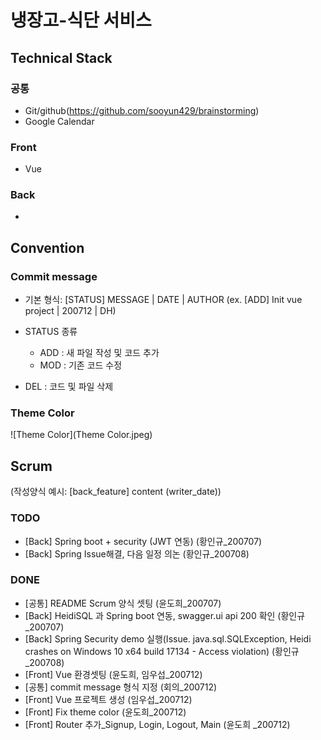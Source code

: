 # 냉장고-식단 서비스



## Technical Stack

### 공통

- Git/github(https://github.com/sooyun429/brainstorming)
- Google Calendar

### Front

- Vue

### Back

- 



## Convention

### Commit message

- 기본 형식: [STATUS] MESSAGE | DATE | AUTHOR (ex. [ADD] Init vue project | 200712 | DH)

- STATUS 종류

  - ADD : 새 파일 작성 및 코드 추가
  - MOD : 기존 코드 수정
- DEL : 코드 및 파일 삭제



### Theme Color

![Theme Color](Theme Color.jpeg)



## Scrum

(작성양식 예시: [back_feature] content (writer_date))

### TODO
- [Back] Spring boot + security (JWT 연동) (황인규_200707)
- [Back] Spring Issue해결, 다음 일정 의논 (황인규_200708)

### DONE
- [공통] README Scrum 양식 셋팅 (윤도희_200707)
- [Back] HeidiSQL 과 Spring boot 연동, swagger.ui api 200 확인 (황인규_200707) 
- [Back] Spring Security demo 실행(Issue. java.sql.SQLException, Heidi crashes on Windows 10 x64 build 17134 - Access violation) (황인규_200708)
- [Front] Vue 환경셋팅 (윤도희, 임우섭_200712)
- [공통] commit message 형식 지정 (회의_200712)
- [Front] Vue 프로젝트 생성 (임우섭_200712)
- [Front] Fix theme color (윤도희_200712)
- [Front] Router 추가_Signup, Login, Logout, Main (윤도희 _200712)

